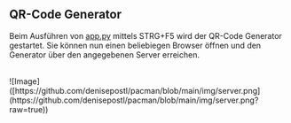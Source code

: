 ## QR-Code Generator

Beim Ausführen von [app.py](https://github.com/denisepostl/pacman/blob/main/QR_Code_Generator/app.py) mittels STRG+F5 wird der QR-Code Generator gestartet. Sie können nun
einen beliebiegen Browser öffnen und den Generator über den angegebenen Server erreichen. 

<br>
![Image]([https://github.com/denisepostl/pacman/blob/main/img/server.png](https://github.com/denisepostl/pacman/blob/main/img/server.png?raw=true))
<br>
